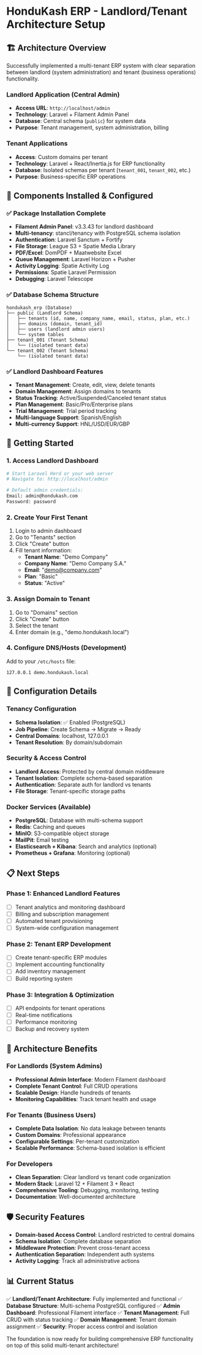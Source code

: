 # HonduKash ERP - Landlord/Tenant Architecture Setup

## 🏗️ Architecture Overview

Successfully implemented a multi-tenant ERP system with clear separation between landlord (system administration) and tenant (business operations) functionality.

### Landlord Application (Central Admin)
- **Access URL**: `http://localhost/admin`
- **Technology**: Laravel + Filament Admin Panel
- **Database**: Central schema (`public`) for system data
- **Purpose**: Tenant management, system administration, billing

### Tenant Applications  
- **Access**: Custom domains per tenant
- **Technology**: Laravel + React/Inertia.js for ERP functionality
- **Database**: Isolated schemas per tenant (`tenant_001`, `tenant_002`, etc.)
- **Purpose**: Business-specific ERP operations

## 🔧 Components Installed & Configured

### ✅ Package Installation Complete
- **Filament Admin Panel**: v3.3.43 for landlord dashboard
- **Multi-tenancy**: stancl/tenancy with PostgreSQL schema isolation
- **Authentication**: Laravel Sanctum + Fortify
- **File Storage**: League S3 + Spatie Media Library
- **PDF/Excel**: DomPDF + Maatwebsite Excel
- **Queue Management**: Laravel Horizon + Pusher
- **Activity Logging**: Spatie Activity Log
- **Permissions**: Spatie Laravel Permission
- **Debugging**: Laravel Telescope

### ✅ Database Schema Structure
```
hondukash_erp (Database)
├── public (Landlord Schema)
│   ├── tenants (id, name, company_name, email, status, plan, etc.)
│   ├── domains (domain, tenant_id)
│   ├── users (landlord admin users)
│   └── system tables
├── tenant_001 (Tenant Schema)
│   └── (isolated tenant data)
└── tenant_002 (Tenant Schema)
    └── (isolated tenant data)
```

### ✅ Landlord Dashboard Features
- **Tenant Management**: Create, edit, view, delete tenants
- **Domain Management**: Assign domains to tenants
- **Status Tracking**: Active/Suspended/Canceled tenant status
- **Plan Management**: Basic/Pro/Enterprise plans
- **Trial Management**: Trial period tracking
- **Multi-language Support**: Spanish/English
- **Multi-currency Support**: HNL/USD/EUR/GBP

## 🚀 Getting Started

### 1. Access Landlord Dashboard
```bash
# Start Laravel Herd or your web server
# Navigate to: http://localhost/admin

# Default admin credentials:
Email: admin@hondukash.com
Password: password
```

### 2. Create Your First Tenant
1. Login to admin dashboard
2. Go to "Tenants" section
3. Click "Create" button
4. Fill tenant information:
   - **Tenant Name**: "Demo Company"
   - **Company Name**: "Demo Company S.A."
   - **Email**: "demo@company.com"
   - **Plan**: "Basic"
   - **Status**: "Active"

### 3. Assign Domain to Tenant
1. Go to "Domains" section
2. Click "Create" button
3. Select the tenant
4. Enter domain (e.g., "demo.hondukash.local")

### 4. Configure DNS/Hosts (Development)
Add to your `/etc/hosts` file:
```
127.0.0.1 demo.hondukash.local
```

## 🔧 Configuration Details

### Tenancy Configuration
- **Schema Isolation**: ✅ Enabled (PostgreSQL)
- **Job Pipeline**: Create Schema → Migrate → Ready
- **Central Domains**: localhost, 127.0.0.1
- **Tenant Resolution**: By domain/subdomain

### Security & Access Control
- **Landlord Access**: Protected by central domain middleware
- **Tenant Isolation**: Complete schema-based separation
- **Authentication**: Separate auth for landlord vs tenants
- **File Storage**: Tenant-specific storage paths

### Docker Services (Available)
- **PostgreSQL**: Database with multi-schema support
- **Redis**: Caching and queues
- **MinIO**: S3-compatible object storage
- **MailPit**: Email testing
- **Elasticsearch + Kibana**: Search and analytics (optional)
- **Prometheus + Grafana**: Monitoring (optional)

## 📋 Next Steps

### Phase 1: Enhanced Landlord Features
- [ ] Tenant analytics and monitoring dashboard
- [ ] Billing and subscription management
- [ ] Automated tenant provisioning
- [ ] System-wide configuration management

### Phase 2: Tenant ERP Development
- [ ] Create tenant-specific ERP modules
- [ ] Implement accounting functionality
- [ ] Add inventory management
- [ ] Build reporting system

### Phase 3: Integration & Optimization
- [ ] API endpoints for tenant operations
- [ ] Real-time notifications
- [ ] Performance monitoring
- [ ] Backup and recovery system

## 🎯 Architecture Benefits

### For Landlords (System Admins)
- **Professional Admin Interface**: Modern Filament dashboard
- **Complete Tenant Control**: Full CRUD operations
- **Scalable Design**: Handle hundreds of tenants
- **Monitoring Capabilities**: Track tenant health and usage

### For Tenants (Business Users)
- **Complete Data Isolation**: No data leakage between tenants
- **Custom Domains**: Professional appearance
- **Configurable Settings**: Per-tenant customization
- **Scalable Performance**: Schema-based isolation is efficient

### For Developers
- **Clean Separation**: Clear landlord vs tenant code organization
- **Modern Stack**: Laravel 12 + Filament 3 + React
- **Comprehensive Tooling**: Debugging, monitoring, testing
- **Documentation**: Well-documented architecture

## 🛡️ Security Features

- **Domain-based Access Control**: Landlord restricted to central domains
- **Schema Isolation**: Complete database separation
- **Middleware Protection**: Prevent cross-tenant access
- **Authentication Separation**: Independent auth systems
- **Activity Logging**: Track all administrative actions

## 📊 Current Status

✅ **Landlord/Tenant Architecture**: Fully implemented and functional
✅ **Database Structure**: Multi-schema PostgreSQL configured
✅ **Admin Dashboard**: Professional Filament interface
✅ **Tenant Management**: Full CRUD with status tracking
✅ **Domain Management**: Tenant domain assignment
✅ **Security**: Proper access control and isolation

The foundation is now ready for building comprehensive ERP functionality on top of this solid multi-tenant architecture!